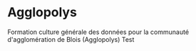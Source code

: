 # Agglopolys
Formation culture générale des données pour la communauté d'agglomération de Blois (Agglopolys)
Test
